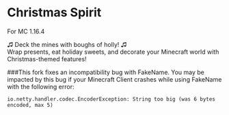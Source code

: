 # Christmas Spirit

For MC 1.16.4  

♫ Deck the mines with boughs of holly! ♫  
Wrap presents, eat holiday sweets, and decorate your Minecraft world with Christmas-themed features!

###This fork fixes an incompatibility bug with FakeName.
You may be impacted by this bug if your Minecraft Client crashes while using FakeName with the following error:

`io.netty.handler.codec.EncoderException: String too big (was 6 bytes encoded, max 5)`
